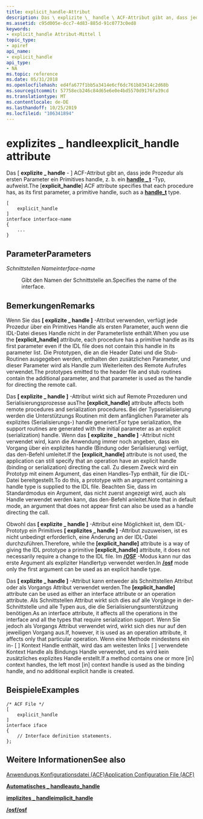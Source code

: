 ```yaml
---
title: explicit_handle-Attribut
description: Das \ explizite \_ handle \ ACF-Attribut gibt an, dass jede Prozedur als ersten Parameter ein Primitives handle, z. b. ein Handle t-Typ, aufweist \_ .
ms.assetid: c95d005e-dcc7-4d83-885d-91c0773c0ed8
keywords:
- explicit_handle Attribut-Mittel l
topic_type:
- apiref
api_name:
- explicit_handle
api_type:
- NA
ms.topic: reference
ms.date: 05/31/2018
ms.openlocfilehash: ed4fa677f1bb5a3414e6cf6dc761b83414c2d68b
ms.sourcegitcommit: 57758ecb246c84d65e6e0e4bd5570d9176fa39cd
ms.translationtype: MT
ms.contentlocale: de-DE
ms.lasthandoff: 10/25/2019
ms.locfileid: "106341894"
---
```

# <a name="explicit_handle-attribute"></a><span data-ttu-id="594ff-104">explizites \_ handle</span><span class="sxs-lookup"><span data-stu-id="594ff-104">explicit\_handle attribute</span></span>

<span data-ttu-id="594ff-105">Das \[ **explizite \_ handle** - \] ACF-Attribut gibt an, dass jede Prozedur als ersten Parameter ein Primitives handle, z. b. ein [**handle \_ t**](handle-t.md) -Typ, aufweist.</span><span class="sxs-lookup"><span data-stu-id="594ff-105">The \[**explicit\_handle**\] ACF attribute specifies that each procedure has, as its first parameter, a primitive handle, such as a [**handle\_t**](handle-t.md) type.</span></span>

``` syntax
[
    explicit_handle
] 
interface interface-name
{
    ...
}
```

## <a name="parameters"></a><span data-ttu-id="594ff-106">Parameter</span><span class="sxs-lookup"><span data-stu-id="594ff-106">Parameters</span></span>

<dl> <dt>

<span data-ttu-id="594ff-107">*Schnittstellen Name*</span><span class="sxs-lookup"><span data-stu-id="594ff-107">*interface-name*</span></span> 
</dt> <dd>

<span data-ttu-id="594ff-108">Gibt den Namen der Schnittstelle an.</span><span class="sxs-lookup"><span data-stu-id="594ff-108">Specifies the name of the interface.</span></span>

</dd> </dl>

## <a name="remarks"></a><span data-ttu-id="594ff-109">Bemerkungen</span><span class="sxs-lookup"><span data-stu-id="594ff-109">Remarks</span></span>

<span data-ttu-id="594ff-110">Wenn Sie das **\[ explizite \_ handle \]** -Attribut verwenden, verfügt jede Prozedur über ein Primitives Handle als ersten Parameter, auch wenn die IDL-Datei dieses Handle nicht in der Parameterliste enthält.</span><span class="sxs-lookup"><span data-stu-id="594ff-110">When you use the **\[explicit\_handle\]** attribute, each procedure has a primitive handle as its first parameter even if the IDL file does not contain this handle in its parameter list.</span></span> <span data-ttu-id="594ff-111">Die Prototypen, die an die Header Datei und die Stub-Routinen ausgegeben werden, enthalten den zusätzlichen Parameter, und dieser Parameter wird als Handle zum Weiterleiten des Remote Aufrufes verwendet.</span><span class="sxs-lookup"><span data-stu-id="594ff-111">The prototypes emitted to the header file and stub routines contain the additional parameter, and that parameter is used as the handle for directing the remote call.</span></span>

<span data-ttu-id="594ff-112">Das **\[ explizite \_ handle \]** -Attribut wirkt sich auf Remote Prozeduren und Serialisierungsprozesse aus</span><span class="sxs-lookup"><span data-stu-id="594ff-112">The **\[explicit\_handle\]** attribute affects both remote procedures and serialization procedures.</span></span> <span data-ttu-id="594ff-113">Bei der Typserialisierung werden die Unterstützungs Routinen mit dem anfänglichen Parameter als explizites (Serialisierungs-) handle generiert.</span><span class="sxs-lookup"><span data-stu-id="594ff-113">For type serialization, the support routines are generated with the initial parameter as an explicit (serialization) handle.</span></span> <span data-ttu-id="594ff-114">Wenn das **\[ explizite \_ handle \]** -Attribut nicht verwendet wird, kann die Anwendung immer noch angeben, dass ein Vorgang über ein explizites handle (Bindung oder Serialisierung) verfügt, das den-Befehl umleitet.</span><span class="sxs-lookup"><span data-stu-id="594ff-114">If the **\[explicit\_handle\]** attribute is not used, the application can still specify that an operation have an explicit handle (binding or serialization) directing the call.</span></span> <span data-ttu-id="594ff-115">Zu diesem Zweck wird ein Prototyp mit einem Argument, das einen Handles-Typ enthält, für die IDL-Datei bereitgestellt.</span><span class="sxs-lookup"><span data-stu-id="594ff-115">To do this, a prototype with an argument containing a handle type is supplied to the IDL file.</span></span> <span data-ttu-id="594ff-116">Beachten Sie, dass im Standardmodus ein Argument, das nicht zuerst angezeigt wird, auch als Handle verwendet werden kann, das den-Befehl anleitet.</span><span class="sxs-lookup"><span data-stu-id="594ff-116">Note that in default mode, an argument that does not appear first can also be used as a handle directing the call.</span></span>

<span data-ttu-id="594ff-117">Obwohl das **\[ explizite \_ handle \]** -Attribut eine Möglichkeit ist, dem IDL-Prototyp ein Primitives **\[ explizites \_ handle \]** -Attribut zuzuweisen, ist es nicht unbedingt erforderlich, eine Änderung an der IDL-Datei durchzuführen.</span><span class="sxs-lookup"><span data-stu-id="594ff-117">Therefore, while the **\[explicit\_handle\]** attribute is a way of giving the IDL prototype a primitive **\[explicit\_handle\]** attribute, it does not necessarily require a change to the IDL file.</span></span> <span data-ttu-id="594ff-118">Im [**/OSF**](-osf.md) -Modus kann nur das erste Argument als expliziter Handlertyp verwendet werden.</span><span class="sxs-lookup"><span data-stu-id="594ff-118">In [**/osf**](-osf.md) mode only the first argument can be used as an explicit handle type.</span></span>

<span data-ttu-id="594ff-119">Das **\[ explizite \_ handle \]** -Attribut kann entweder als Schnittstellen Attribut oder als Vorgangs Attribut verwendet werden.</span><span class="sxs-lookup"><span data-stu-id="594ff-119">The **\[explicit\_handle\]** attribute can be used as either an interface attribute or an operation attribute.</span></span> <span data-ttu-id="594ff-120">Als Schnittstellen Attribut wirkt sich dies auf alle Vorgänge in der-Schnittstelle und alle Typen aus, die die Serialisierungsunterstützung benötigen.</span><span class="sxs-lookup"><span data-stu-id="594ff-120">As an interface attribute, it affects all the operations in the interface and all the types that require serialization support.</span></span> <span data-ttu-id="594ff-121">Wenn Sie jedoch als Vorgangs Attribut verwendet wird, wirkt sich dies nur auf den jeweiligen Vorgang aus.</span><span class="sxs-lookup"><span data-stu-id="594ff-121">If, however, it is used as an operation attribute, it affects only that particular operation.</span></span> <span data-ttu-id="594ff-122">Wenn eine Methode mindestens ein in- \[ \] Kontext Handle enthält, wird das am weitesten links \[ \] verwendete Kontext Handle als Bindungs Handle verwendet, und es wird kein zusätzliches explizites Handle erstellt.</span><span class="sxs-lookup"><span data-stu-id="594ff-122">If a method contains one or more \[in\] context handles, the left most \[in\] context handle is used as the binding handle, and no additional explicit handle is created.</span></span>

## <a name="examples"></a><span data-ttu-id="594ff-123">Beispiele</span><span class="sxs-lookup"><span data-stu-id="594ff-123">Examples</span></span>

``` syntax
/* ACF File */ 
[
    explicit_handle
] 
interface iface
{ 
    // Interface definition statements.
};
```

## <a name="see-also"></a><span data-ttu-id="594ff-124">Weitere Informationen</span><span class="sxs-lookup"><span data-stu-id="594ff-124">See also</span></span>

<dl> <dt>

[<span data-ttu-id="594ff-125">Anwendungs Konfigurationsdatei (ACF)</span><span class="sxs-lookup"><span data-stu-id="594ff-125">Application Configuration File (ACF)</span></span>](application-configuration-file-acf-.md)
</dt> <dt>

[<span data-ttu-id="594ff-126">**Automatisches \_ handle**</span><span class="sxs-lookup"><span data-stu-id="594ff-126">**auto\_handle**</span></span>](auto-handle.md)
</dt> <dt>

[<span data-ttu-id="594ff-127">**implizites \_ handle**</span><span class="sxs-lookup"><span data-stu-id="594ff-127">**implicit\_handle**</span></span>](implicit-handle.md)
</dt> <dt>

[<span data-ttu-id="594ff-128">**/osf**</span><span class="sxs-lookup"><span data-stu-id="594ff-128">**/osf**</span></span>](-osf.md)
</dt> </dl>

 

 




